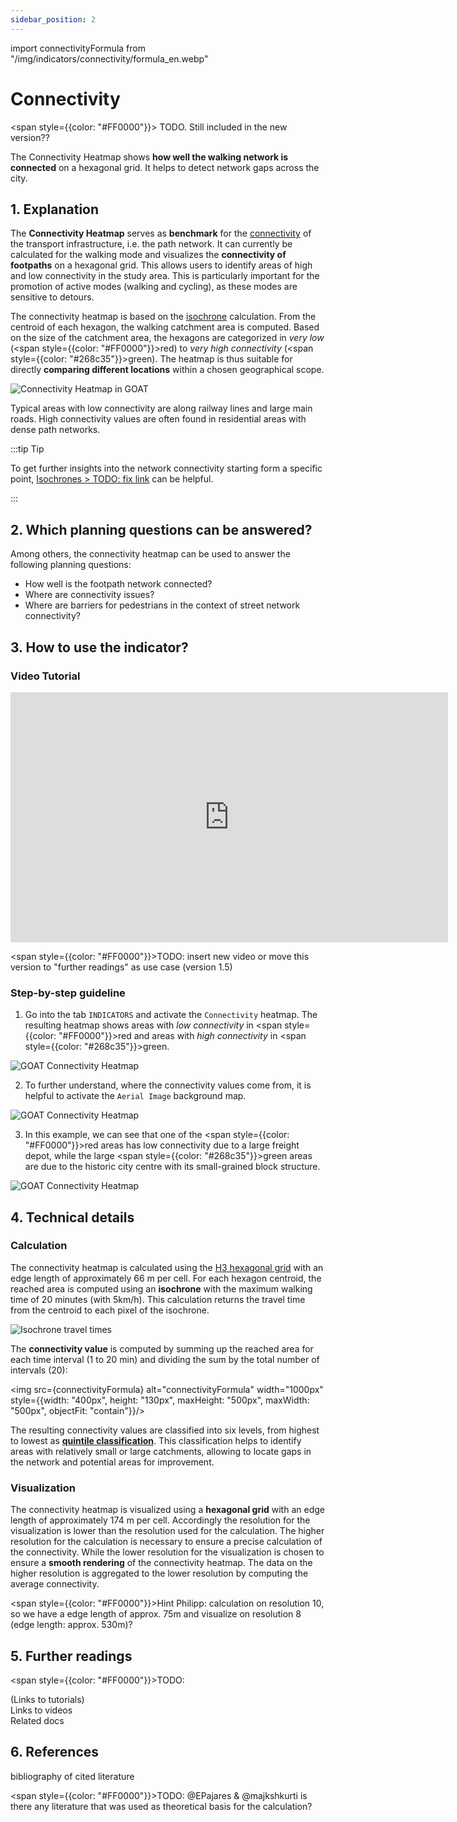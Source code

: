 ```yaml
---
sidebar_position: 2
---
```


import connectivityFormula from "/img/indicators/connectivity/formula_en.webp"

# Connectivity

<span style={{color: "#FF0000"}}> TODO. Still included in the new version??</span> 

The Connectivity Heatmap shows **how well the walking network is connected** on a hexagonal grid. It helps to detect network gaps across the city. 

## 1. Explanation

The **Connectivity Heatmap** serves as **benchmark** for the [connectivity](../../general/glossary#connectivity "What is Connectivity?") of the transport infrastructure, i.e. the path network. It can currently be calculated for the walking mode and visualizes the **connectivity of footpaths** on a hexagonal grid. This allows users to identify areas of high and low connectivity in the study area. This is particularly important for the promotion of active modes (walking and cycling), as these modes are sensitive to detours.

The connectivity heatmap is based on the [isochrone](/en/docs/isochrone/ "What is an isochrone?") calculation. From the centroid of each hexagon, the walking catchment area is computed. Based on the size of the catchment area, the hexagons are categorized in <i>very low</i> (<span style={{color: "#FF0000"}}>red</span>) to <i>very high connectivity</i> (<span style={{color: "#268c35"}}>green</span>). The heatmap is thus suitable for directly **comparing different locations** within a chosen geographical scope. 

![Connectivity Heatmap in GOAT](/img/indicators/connectivity/first_impression_connectivity_en.webp "Connectivity Heatmap in GOAT")

Typical areas with low connectivity are along railway lines and large main roads. High connectivity values are often found in residential areas with dense path networks.

:::tip Tip

To get further insights into the network connectivity starting form a specific point, [Isochrones > TODO: fix link](/indicators/catchments/isochrones/) can be helpful.

:::

## 2. Which planning questions can be answered? 

Among others, the connectivity heatmap can be used to answer the following planning questions:
  - How well is the footpath network connected? 
  - Where are connectivity issues? 
  - Where are barriers for pedestrians in the context of street network connectivity? 


## 3. How to use the indicator?
### Video Tutorial
<iframe class="embed-responsive-item" src="https://player.vimeo.com/video/753850371" frameborder="0" webkitallowfullscreen mozallowfullscreen allowfullscreen data-uk-responsive width="700" height="400"></iframe>
  
<span style={{color: "#FF0000"}}>TODO: insert new video or move this version to "further readings" as use case (version 1.5)</span>  

### Step-by-step guideline

1. Go into the tab ``INDICATORS`` and activate the ``Connectivity`` heatmap. The resulting heatmap shows areas with <i>low connectivity</i> in <span style={{color: "#FF0000"}}>red</span> and areas with <i>high connectivity</i> in <span style={{color: "#268c35"}}>green</span>.

![GOAT Connectivity Heatmap](/img/indicators/connectivity/connectivity_en.webp "Connectivity Heatmap in GOAT")

2. To further understand, where the connectivity values come from, it is helpful to activate the ``Aerial Image`` background map. 

![GOAT Connectivity Heatmap](/img/indicators/connectivity/background_en.webp "Connectivity Heatmap in GOAT")

3. In this example, we can see that one of the <span style={{color: "#FF0000"}}>red areas</span> has low connectivity due to a large freight depot, while the large <span style={{color: "#268c35"}}>green areas</span> are due to the historic city centre with its small-grained block structure.

![GOAT Connectivity Heatmap](/img/indicators/connectivity/explanation_en.webp "Connectivity Heatmap in GOAT")

## 4. Technical details

### Calculation

The connectivity heatmap is calculated using the [H3 hexagonal grid](../../general/glossary#h3-grid "Glossary entry on H3 grid") with an edge length of approximately 66 m per cell. For each hexagon centroid, the reached area is computed using an **isochrone** with the maximum walking time of 20 minutes (with 5km/h). This calculation returns the travel time from the centroid to each pixel of the isochrone.

![Isochrone travel times](/img/indicators/connectivity/isochrone_en.webp "Travel time from the centroid to each pixel grid of the isochrone")


The **connectivity value** is computed by summing up the reached area for each time interval (1 to 20 min) and dividing the sum by the total number of intervals (20):

<img src={connectivityFormula} alt="connectivityFormula" width="1000px" style={{width: "400px", height: "130px", maxHeight: "500px", maxWidth: "500px", objectFit: "contain"}}/> 

The resulting connectivity values are classified into six levels, from highest to lowest as [**quintile classification**](../../general/glossary#quintile-classification "Quintile Classification"). This classification helps to identify areas with relatively small or large catchments, allowing to locate gaps in the network and potential areas for improvement. 


### Visualization 

The connectivity heatmap is visualized using a **hexagonal grid** with an edge length of approximately 174 m per cell. Accordingly the resolution for the visualization is lower than the resolution used for the calculation. The higher resolution for the calculation is necessary to ensure a precise calculation of the connectivity. While the lower resolution for the visualization is chosen to ensure a **smooth rendering** of the connectivity heatmap. The data on the higher resolution is aggregated to the lower resolution by computing the average connectivity.

<span style={{color: "#FF0000"}}>Hint Philipp: calculation on resolution 10, so we have a edge length of approx. 75m and visualize on resolution 8 (edge length: approx. 530m)?</span>

## 5. Further readings

<span style={{color: "#FF0000"}}>TODO:</span>   

(Links to tutorials)   
Links to videos  
Related docs  

## 6. References

bibliography of cited literature

<span style={{color: "#FF0000"}}>TODO: @EPajares & @majkshkurti is there any literature that was used as theoretical basis for the calculation?</span>  
